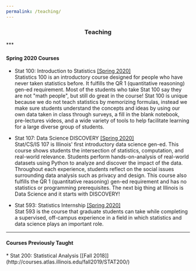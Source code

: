 ```yaml
---
permalink: /teaching/
---
```

<center><h3>Teaching</h3></center>
***
<h4><b>Spring 2020 Courses</b></h4>

* Stat 100: Introduction to Statistics [[Spring 2020]](https://go.illinois.edu/stat100)<br/>
  Statistics 100 is an introductory course designed for people who have never taken statistics before.  It fulfills the QR 1 (quantitative reasoning) gen-ed requirement. Most of the students who take Stat 100 say they are not "math people", but still do great in the course! Stat 100 is unique because we do not teach statistics by memorizing formulas, instead we make sure students understand the concepts and ideas by using our own data taken in class through surveys, a fill in the blank notebook, pre-lectures videos, and a wide variety of tools to help facilitate learning for a large diverse group of students.

* Stat 107: Data Science DISCOVERY [[Spring 2020]](https://go.illinois.edu/stat107)<br/>
  Stat/CS/IS 107 is Illinois' first introductory data science gen-ed.  This course shows students the intersection of statistics, computation, and real-world relevance. Students perform hands-on-analysis of real-world datasets using Python to analyze and discover the impact of the data. Throughout each experience, students reflect on the social issues surrounding data analysis such as privacy and design.  This course also fulfills the QR 1 (quantitative reasoning) gen-ed requirement and has no statistics or programming prerequisites. The next big thing at Illinois is Data Science and it starts with DISCOVERY! 

* Stat 593: Statistics Internship [[Spring 2020]](https://stat.illinois.edu/stat-593)<br/>
  Stat 593 is the course that graduate students can take while completing a supervised, off-campus experience in a field in which statistics and data science plays an important role. 

***
<h4><b>Courses Previously Taught</b></h4>
* Stat 200: Statistical Analysis [[Fall 2018]](http://courses.atlas.illinois.edu/fall2019/STAT200/)

